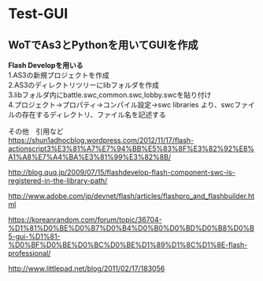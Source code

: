 # Test-GUI
## WoTでAs3とPythonを用いてGUIを作成  
<b>Flash Developを用いる</b>  
1.AS3の新規プロジェクトを作成  
2.AS3のディレクトリツリーにlibフォルダを作成  
3.libフォルダ内にbattle.swc,common.swc,lobby.swcを貼り付け  
4.プロジェクト→プロパティ→コンパイル設定→swc libraries より、swcファイルの存在するディレクトリ、ファイル名を記述する  


その他　引用など  
https://shun1adhocblog.wordpress.com/2012/11/17/flash-actionscript3%E3%81%A7%E7%94%BB%E5%83%8F%E3%82%92%E8%A1%A8%E7%A4%BA%E3%81%99%E3%82%8B/  

http://blog.quq.jp/2009/07/15/flashdevelop-flash-component-swc-is-registered-in-the-library-path/  

http://www.adobe.com/jp/devnet/flash/articles/flashpro_and_flashbuilder.html  

https://koreanrandom.com/forum/topic/36704-%D1%81%D0%BE%D0%B7%D0%B4%D0%B0%D0%BD%D0%B8%D0%B5-gui-%D1%81-%D0%BF%D0%BE%D0%BC%D0%BE%D1%89%D1%8C%D1%8E-flash-professional/  

http://www.littlepad.net/blog/2011/02/17/183056  
